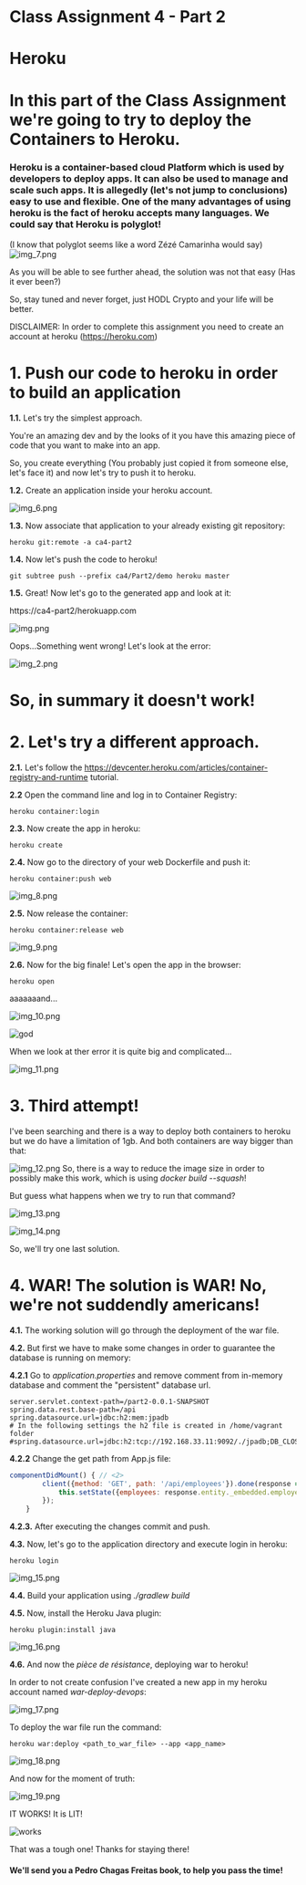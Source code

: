 # Class Assignment 4 - Part 2

# Heroku

# In this part of the Class Assignment we're going to try to deploy the Containers to Heroku.

### Heroku is a container-based cloud Platform which is used by developers to deploy apps. It can also be used to manage and scale such apps. It is allegedly (let's not jump to conclusions) easy to use and flexible. One of the many advantages of using heroku is the fact of heroku accepts many languages. We could say that Heroku is polyglot!

(I know that polyglot seems like a word Zézé Camarinha would say)
![img_7.png](img_7.png)





As you will be able to see further ahead, the solution was not that easy (Has it ever been?)

So, stay tuned and never forget, just HODL Crypto and your life will be better.

DISCLAIMER: In order to complete this assignment you need to create an account at heroku (https://heroku.com)

# 1. Push our code to heroku in order to build an application

**1.1.** Let's try the simplest approach.

You're an amazing dev and by the looks of it you have this amazing piece of code that you want to make into an app.

So, you create everything (You probably just copied it from someone else, let's face it) and now let's try to push it to heroku.

**1.2.** Create an application inside your heroku account.

![img_6.png](img_6.png)

**1.3.** Now associate that application to your already existing git repository:

```
heroku git:remote -a ca4-part2
```

**1.4.** Now let's push the code to heroku!

````
git subtree push --prefix ca4/Part2/demo heroku master
````

**1.5.** Great! Now let's go to the generated app and look at it:

https://ca4-part2/herokuapp.com


![img.png](img.png)

Oops...Something went wrong! Let's look at the error:

![img_2.png](img_2.png)

# So, in summary it doesn't work!

# 2. Let's try a different approach.

**2.1.** Let's follow the https://devcenter.heroku.com/articles/container-registry-and-runtime tutorial.

**2.2** Open the command line and log in to Container Registry:

``
heroku container:login
``

**2.3.** Now create the app in heroku:

````
heroku create
````

**2.4.** Now go to the directory of your web Dockerfile and push it:

````
heroku container:push web
````

![img_8.png](img_8.png)

**2.5.** Now release the container:

````
heroku container:release web
````

![img_9.png](img_9.png)

**2.6.** Now for the big finale! Let's open the app in the browser:

````
heroku open
````

aaaaaaand...

![img_10.png](img_10.png)

![god](https://media1.tenor.com/images/0a37ef8f52e2232d85a2070d56801987/tenor.gif?itemid=5026106)

When we look at ther error it is quite big and complicated...

![img_11.png](img_11.png)

# 3. Third attempt!

I've been searching and there is a way to deploy both containers to heroku but we do have a limitation of 1gb. And both containers are way bigger than that:

![img_12.png](img_12.png)
So, there is a way to reduce the image size in order to possibly make this work, which is using _docker build --squash_!

But guess what happens when we try to run that command?

![img_13.png](img_13.png)

![img_14.png](img_14.png)

So, we'll try one last solution.

# 4. WAR! The solution is WAR! No, we're not suddendly americans!

**4.1.** The working solution will go through the deployment of the war file.

**4.2.** But first we have to make some changes in order to guarantee the database is running on memory:


**4.2.1** Go to _application.properties_ and remove comment from in-memory database and comment the "persistent" database url.

```properties
server.servlet.context-path=/part2-0.0.1-SNAPSHOT
spring.data.rest.base-path=/api
spring.datasource.url=jdbc:h2:mem:jpadb
# In the following settings the h2 file is created in /home/vagrant folder
#spring.datasource.url=jdbc:h2:tcp://192.168.33.11:9092/./jpadb;DB_CLOSE_DELAY=-1;DB_CLOSE_ON_EXIT=FALSE
```

**4.2.2** Change the get path from App.js file: 

```Javascript
componentDidMount() { // <2>
		client({method: 'GET', path: '/api/employees'}).done(response => {
			this.setState({employees: response.entity._embedded.employees});
		});
	}
```

**4.2.3.** After executing the changes commit and push.

**4.3.** Now, let's go to the application directory and execute login in heroku:

````
heroku login
````
![img_15.png](img_15.png)

**4.4.** Build your application using _./gradlew build_

**4.5.** Now, install the Heroku Java plugin:

```
heroku plugin:install java
```

![img_16.png](img_16.png)

**4.6.** And now the _pièce de résistance_, deploying war to heroku!

In order to not create confusion I've created a new app in my heroku account named _war-deploy-devops_:

![img_17.png](img_17.png)

To deploy the war file run the command:

````
heroku war:deploy <path_to_war_file> --app <app_name>
````

![img_18.png](img_18.png)


And now for the moment of truth:

![img_19.png](img_19.png)

IT WORKS! It is LIT!

![works](https://media1.tenor.com/images/febe616434a96154fb7010bd9fb49322/tenor.gif?itemid=8869638)


That was a tough one! Thanks for staying there! 
#### We'll send you a Pedro Chagas Freitas book, to help you pass the time!

